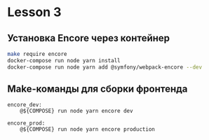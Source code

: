 # Lesson 3

## Установка Encore через контейнер

```bash
make require encore
docker-compose run node yarn install
docker-compose run node yarn add @symfony/webpack-encore --dev
```

## Make-команды для сборки фронтенда

```
encore_dev:
	@${COMPOSE} run node yarn encore dev

encore_prod:
	@${COMPOSE} run node yarn encore production
```

